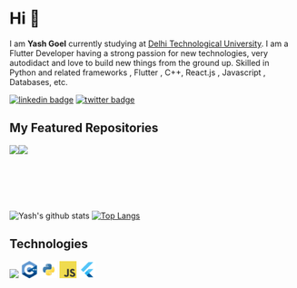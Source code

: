 # Hi 👋

<!--
**abhibalani/abhibalani** is a ✨ _special_ ✨ repository because its `README.md` (this file) appears on your GitHub profile.
-->

I am **Yash Goel** currently studying at [Delhi Technological University](http://dtu.ac.in/). I am a Flutter Developer having a strong passion for new technologies, very autodidact and love to build new things from the ground up. 
Skilled in Python and related frameworks , Flutter , C++, React.js , Javascript , Databases, etc.

[![linkedin badge](https://img.shields.io/badge/Yash_Goel-30302f?style=flat&logo=linkedin)](https://www.linkedin.com/in/yash-goel-78298a192)
[![twitter badge](https://img.shields.io/badge/@yashgoel-30302f?style=flat&logo=twitter)](https://twitter.com/goelyashgoel30)

<!--Checkout my blog: [OddBlogger.com](https://oddblogger.com)-->

<!--[Customize your Github Profile](https://oddblogger.com/personalizing-github-profile/)-->

## My Featured Repositories

<a href="https://github.com/yash261/near-me">
  <img align="left" src="https://github-readme-stats.vercel.app/api/pin/?username=yash261&repo=near-me" />
</a>
<a href="https://github.com/yash261/covid_tracker">
  <img align="left" src="https://github-readme-stats.vercel.app/api/pin/?username=yash261&repo=covid_tracker" />
</a>

<br><br><br><br><br><br>


![Yash's github stats](https://github-readme-stats.vercel.app/api?username=yash261&show_icons=true&hide_border=true&count_private=true&theme=dark)
[![Top Langs](https://github-readme-stats.vercel.app/api/top-langs/?username=yash261&theme=radical)](https://github.com/anuraghazra/github-readme-stats)


## Technologies 


<img height="30" src="https://upload.wikimedia.org/wikipedia/commons/thumb/2/20/Bash_Logo_black_and_white_icon_only.svg/1200px-Bash_Logo_black_and_white_icon_only.svg.png"> <img height="30" src="https://raw.githubusercontent.com/github/explore/80688e429a7d4ef2fca1e82350fe8e3517d3494d/topics/cpp/cpp.png"> 
<img height="30" src="https://raw.githubusercontent.com/github/explore/80688e429a7d4ef2fca1e82350fe8e3517d3494d/topics/python/python.png"> 
<img height="30" src="https://raw.githubusercontent.com/github/explore/80688e429a7d4ef2fca1e82350fe8e3517d3494d/topics/javascript/javascript.png"> 
<img height="30" src="https://raw.githubusercontent.com/github/explore/80688e429a7d4ef2fca1e82350fe8e3517d3494d/topics/flutter/flutter.png">
